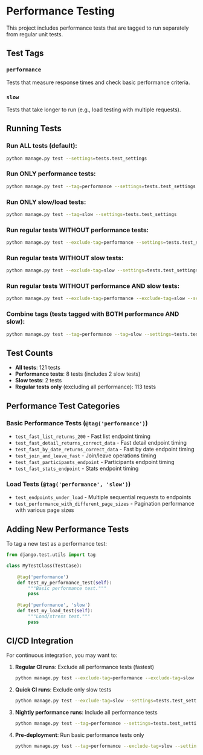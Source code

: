 # Performance Testing

This project includes performance tests that are tagged to run separately from regular unit tests.

## Test Tags

### `performance`
Tests that measure response times and check basic performance criteria.

### `slow` 
Tests that take longer to run (e.g., load testing with multiple requests).

## Running Tests

### Run ALL tests (default):
```bash
python manage.py test --settings=tests.test_settings
```

### Run ONLY performance tests:
```bash
python manage.py test --tag=performance --settings=tests.test_settings
```

### Run ONLY slow/load tests:
```bash
python manage.py test --tag=slow --settings=tests.test_settings
```

### Run regular tests WITHOUT performance tests:
```bash
python manage.py test --exclude-tag=performance --settings=tests.test_settings
```

### Run regular tests WITHOUT slow tests:
```bash
python manage.py test --exclude-tag=slow --settings=tests.test_settings
```

### Run regular tests WITHOUT performance AND slow tests:
```bash
python manage.py test --exclude-tag=performance --exclude-tag=slow --settings=tests.test_settings
```

### Combine tags (tests tagged with BOTH performance AND slow):
```bash
python manage.py test --tag=performance --tag=slow --settings=tests.test_settings
```

## Test Counts

- **All tests**: 121 tests
- **Performance tests**: 8 tests (includes 2 slow tests)
- **Slow tests**: 2 tests  
- **Regular tests only** (excluding all performance): 113 tests

## Performance Test Categories

### Basic Performance Tests (`@tag('performance')`)
- `test_fast_list_returns_200` - Fast list endpoint timing
- `test_fast_detail_returns_correct_data` - Fast detail endpoint timing  
- `test_fast_by_date_returns_correct_data` - Fast by date endpoint timing
- `test_join_and_leave_fast` - Join/leave operations timing
- `test_fast_participants_endpoint` - Participants endpoint timing
- `test_fast_stats_endpoint` - Stats endpoint timing

### Load Tests (`@tag('performance', 'slow')`)
- `test_endpoints_under_load` - Multiple sequential requests to endpoints
- `test_performance_with_different_page_sizes` - Pagination performance with various page sizes

## Adding New Performance Tests

To tag a new test as a performance test:

```python
from django.test.utils import tag

class MyTestClass(TestCase):
    
    @tag('performance')
    def test_my_performance_test(self):
        """Basic performance test."""
        pass
    
    @tag('performance', 'slow')  
    def test_my_load_test(self):
        """Load/stress test."""
        pass
```

## CI/CD Integration

For continuous integration, you may want to:

1. **Regular CI runs**: Exclude all performance tests (fastest)
   ```bash
   python manage.py test --exclude-tag=performance --exclude-tag=slow --settings=tests.test_settings
   ```

2. **Quick CI runs**: Exclude only slow tests
   ```bash
   python manage.py test --exclude-tag=slow --settings=tests.test_settings
   ```

3. **Nightly performance runs**: Include all performance tests
   ```bash
   python manage.py test --tag=performance --settings=tests.test_settings
   ```

4. **Pre-deployment**: Run basic performance tests only
   ```bash
   python manage.py test --tag=performance --exclude-tag=slow --settings=tests.test_settings
   ``` 
